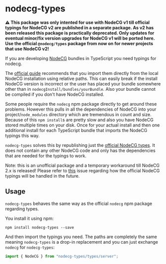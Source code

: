 # nodecg-types

**⚠ This package was only intented for use with NodeCG v1 till official typings for NodeCG v2 are published in a separate package. As v2 has been released this package is practically deprecated. Only updates for eventual minor/fix version upgrades for NodeCG v1 will be ported here. Use the official `@nodecg/types` package from now on for newer projects that use NodeCG v2!**

If you are developing [NodeCG](https://nodecg.dev) bundles in TypeScript you need typings for nodecg.

The [official guide](https://www.nodecg.dev/docs/frameworks/typescript#using-type-definitions) recommends that you import them directly from the local NodeCG installation using relative paths. This can easily break if the install NodeCG version is incorrect or the user has placed your bundle somewhere other than in `nodecgInstall/bundles/yourBundle`. Also your bundle cannot be compiled if you don't have NodeCG installed.

Some people require the `nodecg` npm package directly to get around these problems. However this pulls in all the dependencies of NodeCG into your project/`node_modules` directory which are tremendous in count and size.
Because of this `npm install`s are pretty slow and also you have NodeCG stored multiple times on your disk. Once for your actual install and then one additional install for each TypeScript bundle that imports the NodeCG typings this way.

`nodecg-types` solves this by republishing just the [official NodeCG types](https://github.com/nodecg/nodecg/tree/master/types). It does not contain any other NodeCG code and only has the dependencies that are needed for the typings to work.

Note: this is an unofficial package and a temporary workaround till NodeCG 2.x is released! Please refer to [this](https://github.com/nodecg/nodecg/issues/552) issue regarding how the official NodeCG typings will be handled in the future.

## Usage

`nodecg-types` behaves the same way as the official `nodecg` npm package regarding types.

You install it using npm:

```shell
npm install nodecg-types --save
```

And then import the typings you need. The paths are completely the same meaning `nodecg-types` is a drop-in replacement and you can just exchange `nodecg` for `nodecg-types`:

```typescript
import { NodeCG } from "nodecg-types/types/server";
```
